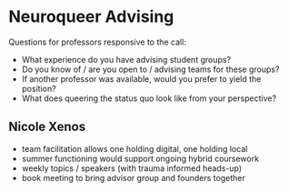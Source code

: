 
Neuroqueer Advising
===================

Questions for professors responsive to the call:

 * What experience do you have advising student groups?
 * Do you know of / are you open to / advising teams for these groups?
 * If another professor was available, would you prefer to yield the position?
 * What does queering the status quo look like from your perspective?


Nicole Xenos
------------

 * team facilitation allows one holding digital, one holding local
 * summer functioning would support ongoing hybrid coursework
 * weekly topics / speakers (with trauma informed heads-up)
 * book meeting to bring advisor group and founders together


